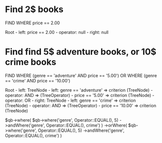 # Find 2$ books
FIND 
    WHERE price == 2.00

Root
    - left: price == 2.00 
    - operator: null
    - right: null

# Find find 5$ adventure books, or 10$ crime books
FIND 
        WHERE (genre == 'adventure' AND price == '5.00') 
    OR 
        WHERE (genre == 'crime' AND price == '10.00')
    
Root
    - left: TreeNode
            - left: genre == 'adventure' => criterion (TreeNode)
            - operator: AND => (TreeOperator)
            - price == '5.00' => criterion (TreeNode)
    - operator: OR
    - right: TreeNode
            - left: genre == 'crime' => criterion (TreeNode)
            - operator: AND => (TreeOperator)
            - price == '10.00' => criterion (TreeNode)



$qb->where(
        $qb->where('genre', Operator::EQUAL(), 5)
            ->andWhere('genre', Operator::EQUAL(), crime')
    )
    ->orWhere(
        $qb->where('genre', Operator::EQUAL(), 5)
        ->andWhere('genre', Operator::EQUAL(), crime')
    )




